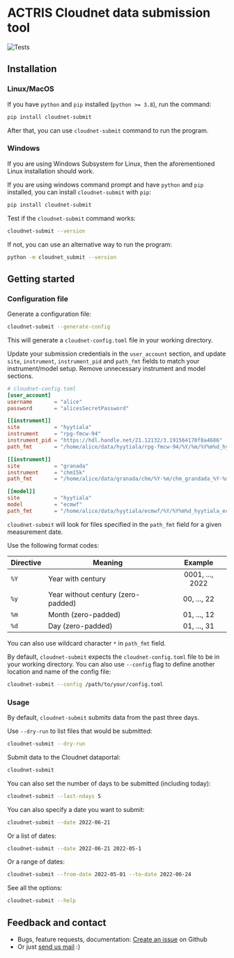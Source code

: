 # ACTRIS Cloudnet data submission tool
![Tests](https://github.com/actris-cloudnet/cloudnet-submit/actions/workflows/tests.yml/badge.svg)

## Installation

### Linux/MacOS
If you have `python` and `pip` installed (`python >= 3.8`),
run the command:
```sh
pip install cloudnet-submit
```

After that, you can use `cloudnet-submit` command to run the program.

### Windows
If you are using Windows Subsystem for Linux,
then the aforementioned Linux installation should work.

If you are using windows command prompt
and have `python` and `pip` installed,
you can install `cloudnet-submit` with `pip`:

```sh
pip install cloudnet-submit
```

Test if the `cloudnet-submit` command works:
```sh
cloudnet-submit --version
```

If not, you can use an alternative way to run the program:
```sh
python -m cloudnet_submit --version
```



## Getting started

### Configuration file

Generate a configuration file:
```sh
cloudnet-submit --generate-config
```

This will generate a `cloudnet-config.toml` file in your working directory.



Update your submission credentials in the `user_account` section,
and update `site`, `instrument`, `instrument_pid` and `path_fmt` fields
to match your instrument/model setup. Remove unnecessary instrument and model sections.


```toml
# cloudnet-config.toml
[user_account]
username       = "alice"
password       = "alicesSecretPassword"

[[instrument]]
site           = "hyytiala"
instrument     = "rpg-fmcw-94"
instrument_pid = "https://hdl.handle.net/21.12132/3.191564170f8a4686"
path_fmt       = "/home/alice/data/hyytiala/rpg-fmcw-94/%Y/%m/%Y%m%d_hyytiala.nc"

[[instrument]]
site           = "granada"
instrument     = "chm15k"
path_fmt       = "/home/alice/data/granada/chm/%Y-%m/chm_grandada_%Y-%m-%d-*.nc"

[[model]]
site           = "hyytiala"
model          = "ecmwf"
path_fmt       = "/home/alice/data/hyytiala/ecmwf/%Y/%Y%m%d_hyytiala_ecmwf.nc"
```

`cloudnet-submit` will look for files specified in the `path_fmt` field
for a given measurement date.

Use the following format codes:

| Directive | Meaning                            |     Example     |
|-----------|------------------------------------|:---------------:|
| `%Y`      | Year with century                  | 0001, ..., 2022 |
| `%y`      | Year without century (zero-padded) |   00, ..., 22   |
| `%m`      | Month (zero-padded)                |   01, ..., 12   |
| `%d`      | Day (zero-padded)                  |   01, ..., 31   |

You can also use wildcard character `*` in `path_fmt` field.


By default, `cloudnet-submit` expects the `cloudnet-config.toml` file to be
in your working directory.
You can also use `--config` flag to define another location and name of the config file:
```sh
cloudnet-submit --config /path/to/your/config.toml
```

### Usage

By default, `cloudnet-submit` submits data from the past three days.

Use `--dry-run` to list files that would be submitted:
```sh
cloudnet-submit --dry-run
```

Submit data to the Cloudnet dataportal:
```sh
cloudnet-submit
```

You can also set the number of days to be submitted (including today):
```sh
cloudnet-submit --last-ndays 5
```

You can also specify a date you want to submit:
```sh
cloudnet-submit --date 2022-06-21
```

Or a list of dates:
```sh
cloudnet-submit --date 2022-06-21 2022-05-1
```

Or a range of dates:

```sh
cloudnet-submit --from-date 2022-05-01 --to-date 2022-06-24
```

See all the options:
```sh
cloudnet-submit --help
```

## Feedback and contact
- Bugs, feature requests, documentation: [Create an issue](https://github.com/actris-cloudnet/cloudnet-submit/issues/new/choose) on Github
- Or just [send us mail](mailto:actris-cloudnet@fmi.fi) :)
